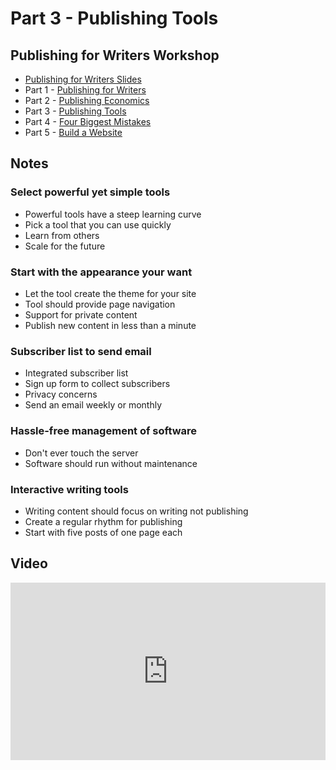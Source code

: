 # Part 3 - Publishing Tools

## Publishing for Writers Workshop

* [Publishing for Writers Slides](/slides)
* Part 1 - [Publishing for Writers](Publish-1.md)
* Part 2 - [Publishing Economics](Publish-2.md)
* Part 3 - [Publishing Tools](Publish-3.md)
* Part 4 - [Four Biggest Mistakes](Publish-4.md)
* Part 5 - [Build a Website](Publish-5.md)


## Notes


### Select powerful yet simple tools
* Powerful tools have a steep learning curve
* Pick a tool that you can use quickly
* Learn from others
* Scale for the future

### Start with the appearance your want
* Let the tool create the theme for your site
* Tool should provide page navigation
* Support for private content
* Publish new content in less than a minute

### Subscriber list to send email
* Integrated subscriber list
* Sign up form to collect subscribers
* Privacy concerns
* Send an email weekly or monthly

### Hassle-free management of software
* Don't ever touch the server
* Software should run without maintenance

### Interactive writing tools
* Writing content should focus on writing not publishing
* Create a regular rhythm for publishing
* Start with five posts of one page each


        
## Video

<div style="position: relative; padding-bottom: 56.25%; height: 0;"><iframe style="position: absolute; top: 0; left: 0; width: 100%; height: 100%; border: 0;" src="https://www.tella.tv/video/cldw9mrqr00000fl629po89za/embed" allowfullscreen allowtransparency></iframe></div>
